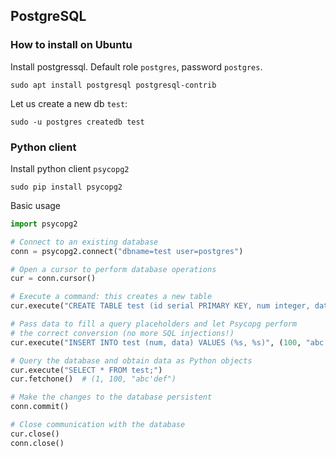 ## PostgreSQL
### How to install on Ubuntu

Install postgressql. Default role `postgres`, password `postgres`.

```
sudo apt install postgresql postgresql-contrib
```

Let us create a new db `test`:
```
sudo -u postgres createdb test
```

### Python client
Install python client `psycopg2`

```
sudo pip install psycopg2
```

Basic usage

```python
import psycopg2

# Connect to an existing database
conn = psycopg2.connect("dbname=test user=postgres")

# Open a cursor to perform database operations
cur = conn.cursor()

# Execute a command: this creates a new table
cur.execute("CREATE TABLE test (id serial PRIMARY KEY, num integer, data varchar);")

# Pass data to fill a query placeholders and let Psycopg perform
# the correct conversion (no more SQL injections!)
cur.execute("INSERT INTO test (num, data) VALUES (%s, %s)", (100, "abc'def"))

# Query the database and obtain data as Python objects
cur.execute("SELECT * FROM test;")
cur.fetchone()  # (1, 100, "abc'def")

# Make the changes to the database persistent
conn.commit()

# Close communication with the database
cur.close()
conn.close()
```
